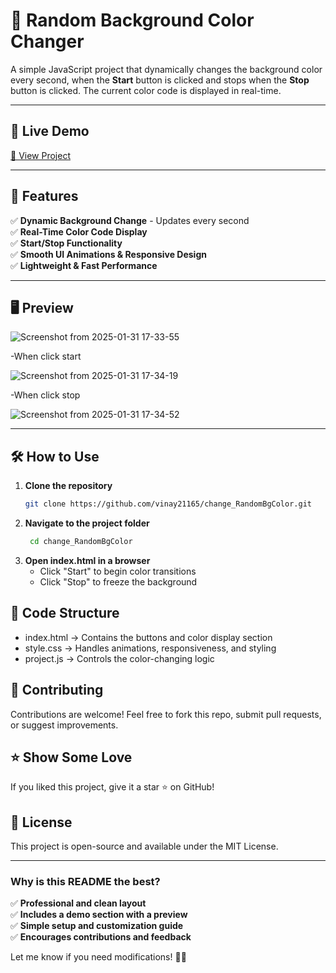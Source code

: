 # 🎨 Random Background Color Changer  

A simple JavaScript project that dynamically changes the background color every second,
when the **Start** button is clicked and stops when the **Stop** button is clicked.
The current color code is displayed in real-time.

---

## 🚀 Live Demo  
[🔗 View Project](https://vinay21165.github.io/change_RandomBgColor/) 

---

## 📌 Features  
✅ **Dynamic Background Change** - Updates every second  
✅ **Real-Time Color Code Display**  
✅ **Start/Stop Functionality**  
✅ **Smooth UI Animations & Responsive Design**  
✅ **Lightweight & Fast Performance**  

---

## 🖥️ Preview  
![Screenshot from 2025-01-31 17-33-55](https://github.com/user-attachments/assets/9ca3be83-5d0b-4efa-b124-c9f5b88dcf8d)

-When click start

![Screenshot from 2025-01-31 17-34-19](https://github.com/user-attachments/assets/3f42a186-9ccf-4ec7-901d-b3f4e553634f)

-When click stop

![Screenshot from 2025-01-31 17-34-52](https://github.com/user-attachments/assets/c040bd4a-3731-4201-b58d-02c05bf13dfa)


---

## 🛠️ How to Use  
1. **Clone the repository**  
   ```bash
   git clone https://github.com/vinay21165/change_RandomBgColor.git
2. **Navigate to the project folder**
   ```bash
    cd change_RandomBgColor
3. **Open index.html in a browser**
   - Click "Start" to begin color transitions
   - Click "Stop" to freeze the background

## 📝 Code Structure
  - index.html → Contains the buttons and color display section
  - style.css → Handles animations, responsiveness, and styling
  - project.js → Controls the color-changing logic

## 🤝 Contributing
   Contributions are welcome! Feel free to fork this repo, 
   submit pull requests, or suggest improvements.
## ⭐ Show Some Love
   If you liked this project, give it a star ⭐ on GitHub!
## 📜 License
   This project is open-source and available under the MIT License.


---

### **Why is this README the best?**  
✅ **Professional and clean layout**  
✅ **Includes a demo section with a preview**  
✅ **Simple setup and customization guide**  
✅ **Encourages contributions and feedback**  

Let me know if you need modifications! 🚀😃
